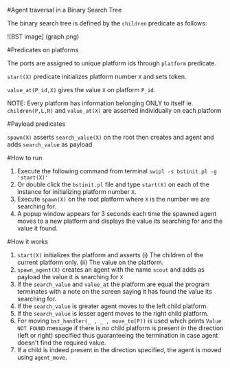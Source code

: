 #Agent traversal in a Binary Search Tree

The binary search tree is defined by the `children` predicate as follows:

![BST image]
(graph.png)

#Predicates on platforms

The ports are assigned to unique platform ids through `platform` predicate.

`start(X)` predicate initializes platform number `X` and sets token.

`value_at(P_id,X)` gives the value `X` on platform `P_id`.

NOTE:
Every platform has information belonging ONLY to itself ie. `children(P,L,R)` and `value_at(X)` are asserted individually on each platform 

#Payload predicates

`spawn(X)`  asserts `search_value(X)` on the root then creates and agent and adds `search_value` as payload

#How to run

1. Execute the following command  from terminal `swipl -s bstinit.pl -g 'start(X)'` 
2. Or double click the `bstinit.pl` file and type `start(X)` on each of the instance for initializing platform number `X`.
3. Execute `spawn(X)` on the root platform where `X` is the number we are searching for.
4. A popup window appears for 3 seconds each time the spawned agent moves to a new platform and displays the value its searching for and the value it found.

#How it works
1. `start(X)` initializes the platform and asserts 
         (i) The children of the current platform only.
        (ii) The value on the platform.
2. `spawn_agent(X)` creates an agent with the name `scout` and adds as payload the value it is searching for `X`
3. If the `search_value` and `value_at` the platform are equal the program terminates with a note on the screen saying it has found the value its searching for.
4. If the `search_value` is greater agent moves to the left child platform.
5. If the `search_value` is lesser agent moves to the right child platform.
6. For moving `bst_handler(_ , _ , move_to(P))` is used which prints `Value NOT FOUND` message if there is no child  platform is present in the direction (left or right) specified thus guaranteeing the termination in case agent doesn't find the required value.
7. If a child is indeed present in the direction specified, the agent is moved using `agent_move`.

